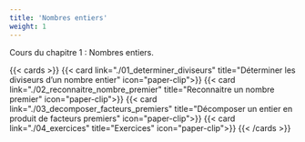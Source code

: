 ```yaml
---
title: 'Nombres entiers'
weight: 1
---
```

Cours du chapitre 1 : Nombres entiers.

{{< cards >}}
  {{< card link="./01_determiner_diviseurs" title="Déterminer les diviseurs d’un nombre entier" icon="paper-clip">}}
  {{< card link="./02_reconnaitre_nombre_premier" title="Reconnaitre un nombre premier" icon="paper-clip">}}
  {{< card link="./03_decomposer_facteurs_premiers" title="Décomposer un entier en produit de facteurs premiers" icon="paper-clip">}}
  {{< card link="./04_exercices" title="Exercices" icon="paper-clip">}}
{{< /cards >}}
